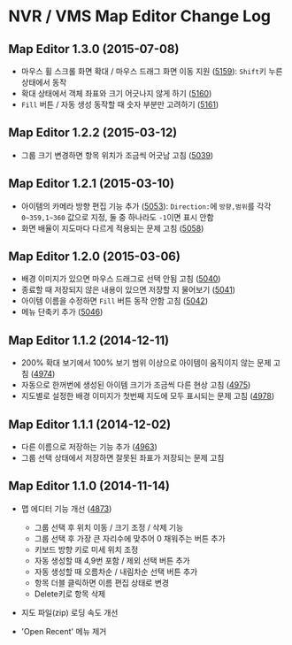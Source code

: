# NVR / VMS Map Editor Change Log #

## Map Editor 1.3.0 (2015-07-08) ##

- 마우스 휠 스크롤 화면 확대 / 마우스 드래그 화면 이동 지원 ([5159]):
  `Shift`키 누른 상태에서 동작
- 확대 상태에서 객체 좌표와 크기 어긋나지 않게 하기 ([5160])
- `Fill` 버튼 / 자동 생성 동작할 때 숫자 부분만 고려하기 ([5161])


## Map Editor 1.2.2 (2015-03-12) ##

- 그룹 크기 변경하면 항목 위치가 조금씩 어긋남 고침 ([5039])


## Map Editor 1.2.1 (2015-03-10) ##

- 아이템의 카메라 방향 편집 기능 추가 ([5053]): `Direction:`에 `방향,범위`를
  각각 `0~359,1~360` 값으로 지정, 둘 중 하나라도 `-1`이면 표시 안함
- 화면 배율이 지도마다 다르게 적용되는 문제 고침 ([5058])


## Map Editor 1.2.0 (2015-03-06) ##

- 배경 이미지가 있으면 마우스 드래그로 선택 안됨 고침 ([5040])
- 종료할 때 저장되지 않은 내용이 있으면 저장할 지 물어보기 ([5041])
- 아이템 이름을 수정하면 `Fill` 버튼 동작 안함 고침 ([5042])
- 메뉴 단축키 추가 ([5046])


## Map Editor 1.1.2 (2014-12-11) ##

- 200% 확대 보기에서 100% 보기 범위 이상으로 아이템이 움직이지 않는 문제 고침
  ([4974])
- 자동으로 한꺼번에 생성된 아이템 크기가 조금씩 다른 현상 고침 ([4975])
- 지도별로 설정한 배경 이미지가 첫번째 지도에 모두 표시되는 문제 고침 ([4978])


## Map Editor 1.1.1 (2014-12-02) ##

- 다른 이름으로 저장하는 기능 추가 ([4963])
- 그룹 선택 상태에서 저장하면 잘못된 좌표가 저장되는 문제 고침


## Map Editor 1.1.0 (2014-11-14) ##

- 맵 에디터 기능 개선 ([4873])

  - 그룹 선택 후 위치 이동 / 크기 조정 / 삭제 기능
  - 그룹 선택 후 가장 큰 자리수에 맞추어 0 채워주는 버튼 추가
  - 키보드 방향 키로 미세 위치 조정
  - 자동 생성할 때 4,9번 포함 / 제외 선택 버튼 추가
  - 자동 생성할 때 오름차순 / 내림차순 선택 버튼 추가
  - 항목 더블 클릭하면 이름 편집 상태로 변경
  - Delete키로 항목 삭제

- 지도 파일(zip) 로딩 속도 개선

- 'Open Recent' 메뉴 제거


[4873]: https://bugs.linuxnvr.com/show_bug.cgi?id=4873
[4963]: https://bugs.linuxnvr.com/show_bug.cgi?id=4963
[4974]: https://bugs.linuxnvr.com/show_bug.cgi?id=4974
[4975]: https://bugs.linuxnvr.com/show_bug.cgi?id=4975
[4978]: https://bugs.linuxnvr.com/show_bug.cgi?id=4978
[5039]: https://bugs.linuxnvr.com/show_bug.cgi?id=5039
[5040]: https://bugs.linuxnvr.com/show_bug.cgi?id=5040
[5041]: https://bugs.linuxnvr.com/show_bug.cgi?id=5041
[5042]: https://bugs.linuxnvr.com/show_bug.cgi?id=5042
[5046]: https://bugs.linuxnvr.com/show_bug.cgi?id=5046
[5053]: https://bugs.linuxnvr.com/show_bug.cgi?id=5053
[5058]: https://bugs.linuxnvr.com/show_bug.cgi?id=5058
[5159]: https://bugs.linuxnvr.com/show_bug.cgi?id=5159
[5160]: https://bugs.linuxnvr.com/show_bug.cgi?id=5160
[5161]: https://bugs.linuxnvr.com/show_bug.cgi?id=5161

